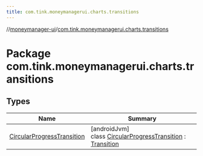 ```yaml
---
title: com.tink.moneymanagerui.charts.transitions
---
```

//[moneymanager-ui](../../index.html)/[com.tink.moneymanagerui.charts.transitions](index.html)



# Package com.tink.moneymanagerui.charts.transitions



## Types


| Name | Summary |
|---|---|
| [CircularProgressTransition](-circular-progress-transition/index.html) | [androidJvm]<br>class [CircularProgressTransition](-circular-progress-transition/index.html) : [Transition](https://developer.android.com/reference/kotlin/android/transition/Transition.html) |


